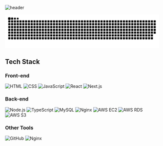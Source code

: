 

<!--
**dlwtja/dlwtja** is a ✨ _special_ ✨ repository because its `README.md` (this file) appears on your GitHub profile.

Here are some ideas to get you started:

- 🔭 I’m currently working on ...
- 🌱 I’m currently learning ...
- 👯 I’m looking to collaborate on ...
- 🤔 I’m looking for help with ...
- 💬 Ask me about ...
- 📫 How to reach me: ...
- 😄 Pronouns: ...
- ⚡ Fun fact: ...
-->
![header](https://capsule-render.vercel.app/api?type=wave&color=auto&height=300&section=header&text=hello%20stranger&fontSize=90)


![Snake animation dark](https://github.com/dlwtja/dlwtja/blob/output/github-contribution-grid-snake-dark.svg)



## Tech Stack

### Front-end
![HTML](https://img.shields.io/badge/-HTML-orange?style=flat-square&logo=html5&logoColor=white)
![CSS](https://img.shields.io/badge/-CSS-blue?style=flat-square&logo=css3&logoColor=white)
![JavaScript](https://img.shields.io/badge/-JavaScript-yellow?style=flat-square&logo=javascript&logoColor=white)
![React](https://img.shields.io/badge/-React-blue?style=flat-square&logo=react&logoColor=white)
![Next.js](https://img.shields.io/badge/-Next.js-black?style=flat-square&logo=next.js&logoColor=white)

### Back-end
![Node.js](https://img.shields.io/badge/-Node.js-green?style=flat-square&logo=node.js&logoColor=white)
![TypeScript](https://img.shields.io/badge/-TypeScript-blue?style=flat-square&logo=typescript&logoColor=white)
![MySQL](https://img.shields.io/badge/-MySQL-blue?style=flat-square&logo=mysql&logoColor=white)
![Nginx](https://img.shields.io/badge/-Nginx-green?style=flat-square&logo=nginx&logoColor=white)
![AWS EC2](https://img.shields.io/badge/-AWS%20EC2-orange?style=flat-square&logo=amazon-aws&logoColor=white)
![AWS RDS](https://img.shields.io/badge/-AWS%20RDS-orange?style=flat-square&logo=amazon-aws&logoColor=white)
![AWS S3](https://img.shields.io/badge/-AWS%20S3-orange?style=flat-square&logo=amazon-aws&logoColor=white)


### Other Tools
![GitHub](https://img.shields.io/badge/-GitHub-grey?style=flat-square&logo=github&logoColor=white)
![Nginx](https://img.shields.io/badge/-Nginx-green?style=flat-square&logo=nginx&logoColor=white)
